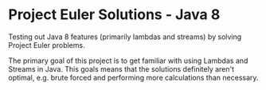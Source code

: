 Project Euler Solutions - Java 8
================================

Testing out Java 8 features (primarily lambdas and streams) by solving Project Euler problems.

The primary goal of this project is to get familiar with using Lambdas and Streams in Java.
This goals means that the solutions definitely aren't optimal, e.g. brute forced and performing
more calculations than necessary.